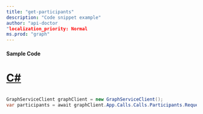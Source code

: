 ```yaml
---
title: "get-participants"
description: "Code snippet example" 
author: "api-doctor
"localization_priority: Normal
ms.prod: "graph"
--- 
```

#### Sample Code
# [C#](#tab/Csharp)

```C#

GraphServiceClient graphClient = new GraphServiceClient();
var participants = await graphClient.App.Calls.Calls.Participants.Request().GetAsync();

```